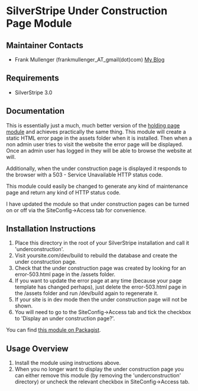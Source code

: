 SilverStripe Under Construction Page Module
===========================================

Maintainer Contacts
-------------------
*  Frank Mullenger (frankmullenger_AT_gmail(dot)com)
   [My Blog](http://deadlytechnology.com)

Requirements
------------
* SilverStripe 3.0

Documentation
-------------
This is essentially just a much, much better version of the [holding page module](https://github.com/frankmullenger/silverstripe-holdingpage) and achieves practically the same thing. This module will create a static HTML error page in the assets folder when it is installed. Then when a non admin user tries to visit the website the error page will be displayed. Once an admin user has logged in they will be able to browse the website at will.

Additionally, when the under construction page is displayed it responds to the browser with a 503 - Service Unavailable HTTP status code.

This module could easily be changed to generate any kind of maintenance page and return any kind of HTTP status code.

I have updated the module so that under construction pages can be turned on or off via the SiteConfig->Access tab for convenience.

Installation Instructions
-------------------------
1. Place this directory in the root of your SilverStripe installation and call it 'underconstruction'.
2. Visit yoursite.com/dev/build to rebuild the database and create the under construction page.
3. Check that the under construction page was created by looking for an error-503.html page in the /assets folder.
4. If you want to update the error page at any time (because your page template has changed perhaps), just delete the error-503.html page in the /assets folder and run /dev/build again to regenerate it.
5. If your site is in dev mode then the under construction page will not be shown.
6. You will need to go to the SiteConfig->Access tab and tick the checkbox to 'Display an under construction page?'.

You can find [this module on Packagist](https://packagist.org/packages/frankmullenger/underconstruction).

Usage Overview
--------------
1. Install the module using instructions above.
2. When you no longer want to display the under construction page you can either remove this module (by removing the 'underconstruction' directory) or uncheck the relevant checkbox in SiteConfig->Access tab.


